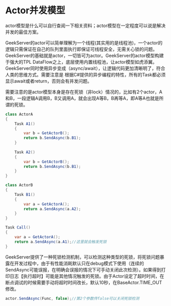 # Actor并发模型
actor模型是什么可以自行查阅一下相关资料；actor模型在一定程度可以说是解决并发的最佳方案。

GeekServer的actor可以简单理解为一个线程(其实用的是线程池)，一个actor的逻辑只需保证在自己的队列里面执行即保证可线程安全，无需关心锁的问题。GeekServer的基础就是actor，一切皆可为actor。GeekServer的actor模型构建于强大的TPL DataFlow之上，底层使用内置线程池，让actor模型如虎添翼。GeekServer同时使用异步变成（async/await），让逻辑代码更加清晰明了，符合人类的思维方式。需要注意是 根据C#提供的异步编程的特性，所有的Task都必须显示await或者return，否则会有并发问题。

需要注意的是actor模型本身是存在死锁（非lock）情况的，比如有2个actor，A和B，一段逻辑A调用B，B又调用A，就会出现A等B，B再等A，即A等A也就是所谓的死锁。
```csharp
class ActorA
{
	Task A1()
	{
		var b = GetActorB();
		return b.SendAsync(b.B1);
	}
	
	Task A2()
	{
		var b = GetActorB();
		return b.SendAsync(b.B1);
	}
}

class ActorB
{
	Task B1()
	{
		var a = GetActorA();
		return a.SendAsync(a.A2);
	}
}

Task Call()
{
	var a = GetActorA();
	return a.SendAsync(a.A1);//这里就会触发死锁
}
```

GeekServer提供了一种死锁检测机制，可以检测这种类型的死锁，将死锁问题暴露在开发过程中，由于有性能消耗默认只在debug模式下使用（连续的SendAsync可能误报，在明确会误报的情况下可手动关闭此次检测）。如果得到打印日志【执行超时】可能是其他情况触发的死锁。由于Actor设定了超时时间，在断点调试的时候需要手动将超时时间改长，默认10秒，在BaseActor.TIME_OUT修改。
```csharp
actor.SendAsync(Func, false);//第2个参数传false可以关闭死锁检测
```